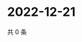 # 2022-12-21

共 0 条

<!-- BEGIN WEIBO -->
<!-- 最后更新时间 Wed Dec 21 2022 06:12:51 GMT+0800 (China Standard Time) -->

<!-- END WEIBO -->
